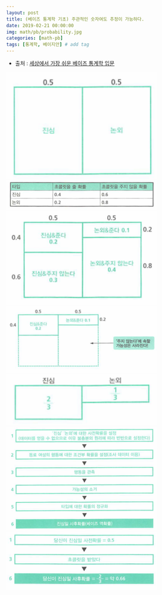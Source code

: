 ```yaml
---
layout: post
title: (베이즈 통계학 기초) 주관적인 숫자여도 추정이 가능하다.
date: 2019-02-21 00:00:00
img: math/pb/probability.jpg
categories: [math-pb] 
tags: [통계학, 베이지안] # add tag
---
```


+ 출처 : [세상에서 가장 쉬운 베이즈 통계학 입문](https://www.aladin.co.kr/shop/wproduct.aspx?ItemId=103947200)

<img src="../assets/img/math/pb/bayes-basic3/3-1.PNG" alt="Drawing" style="width: 400px;"/>

<img src="../assets/img/math/pb/bayes-basic3/3-2.PNG" alt="Drawing" style="width: 400px;"/>

<img src="../assets/img/math/pb/bayes-basic3/3-3.PNG" alt="Drawing" style="width: 400px;"/>

<img src="../assets/img/math/pb/bayes-basic3/3-4.PNG" alt="Drawing" style="width: 400px;"/>

<img src="../assets/img/math/pb/bayes-basic3/3-5.PNG" alt="Drawing" style="width: 400px;"/>

<img src="../assets/img/math/pb/bayes-basic3/3-6.PNG" alt="Drawing" style="width: 400px;"/>

<img src="../assets/img/math/pb/bayes-basic3/3-7.PNG" alt="Drawing" style="width: 400px;"/>